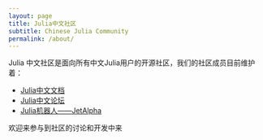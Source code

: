 ```yaml
---
layout: page
title: Julia中文社区
subtitle: Chinese Julia Community
permalink: /about/
---
```


Julia 中文社区是面向所有中文Julia用户的开源社区，我们的社区成员目前维护着：

- [Julia中文文档](https://github.com/JuliaCN/julia_zh_cn)
- [Julia中文论坛](http://julia.org.cn/)
- [Julia机器人——JetAlpha](https://github.com/KDr2/JetAlpha.jl)



欢迎来参与到社区的讨论和开发中来